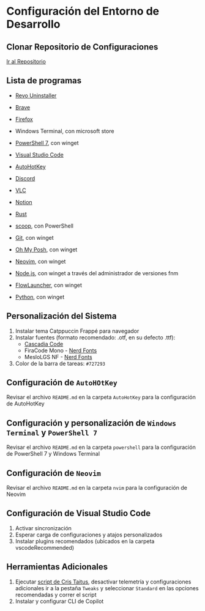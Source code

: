 # Configuración del Entorno de Desarrollo

## Clonar Repositorio de Configuraciones

   [Ir al Repositorio](https://github.com/CamiloGdev/neovim-config)

## Lista de programas

* [Revo Uninstaller](https://www.revouninstaller.com/es/revo-uninstaller-free-download/)
* [Brave](https://brave.com/)
* [Firefox](https://www.mozilla.org/es-ES/firefox/new/)
* Windows Terminal, con microsoft store
* [PowerShell 7](https://learn.microsoft.com/es-es/powershell/scripting/install/installing-powershell-on-windows?view=powershell-7.4#install-powershell-using-winget-recommended), con winget
* [Visual Studio Code](https://code.visualstudio.com/)
* [AutoHotKey](https://www.autohotkey.com/)
* [Discord](https://discord.com/)
* [VLC](https://www.videolan.org/vlc/)
* [Notion](https://www.notion.so/desktop)
* [Rust](https://www.rust-lang.org/es/learn/get-started)

* [scoop](https://scoop.sh/), con PowerShell
* [Git](https://git-scm.com/download/win), con winget
* [Oh My Posh](https://ohmyposh.dev/docs/installation/windows#installation), con winget
* [Neovim](https://github.com/neovim/neovim/blob/master/INSTALL.md#winget), con winget
* [Node.js](https://nodejs.org/en/download/package-manager), con winget a través del administrador de versiones fnm
* [FlowLauncher](https://www.flowlauncher.com/), con winget
* [Python](https://www.python.org/downloads/), con winget

## Personalización del Sistema

1. Instalar tema Catppuccin Frappé para navegador
2. Instalar fuentes (formato recomendado: .otf, en su defecto .ttf):
   * [Cascadia Code](https://github.com/microsoft/cascadia-code/releases)
   * FiraCode Mono - [Nerd Fonts](https://www.nerdfonts.com/font-downloads)
   * MesloLGS NF - [Nerd Fonts](https://www.nerdfonts.com/font-downloads)
3. Color de la barra de tareas: `#727293`

## Configuración de `AutoHOtKey`

   Revisar el archivo `README.md` en la carpeta `AutoHotKey` para la configuración de AutoHotKey

## Configuración y personalización de `Windows Terminal` y `PowerShell 7`

   Revisar el archivo `README.md` en la carpeta `powershell` para la configuración de PowerShell 7 y Windows Terminal

## Configuración de `Neovim`

   Revisar el archivo `README.md` en la carpeta `nvim` para la configuración de Neovim

## Configuración de Visual Studio Code

1. Activar sincronización
2. Esperar carga de configuraciones y atajos personalizados
3. Instalar plugins recomendados (ubicados en la carpeta vscodeRecommended)

## Herramientas Adicionales

1. Ejecutar [script de Cris Taitus](https://christitus.com/windows-utility-improved/), desactivar telemetría y configuraciones adicionales
   ir a la pestaña `Tweaks` y seleccionar `Standard` en las opciones recomendadas y correr el script
2. Instalar y configurar CLI de Copilot
